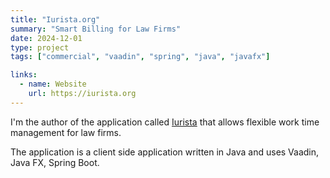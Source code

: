 ```yaml
---
title: "Iurista.org"
summary: "Smart Billing for Law Firms"
date: 2024-12-01
type: project
tags: ["commercial", "vaadin", "spring", "java", "javafx"]

links:
  - name: Website
    url: https://iurista.org
---
```


I'm the author of the application called [Iurista](https://iurista.org) that allows flexible work time management for law firms. 

The application is a client side application written in Java and uses Vaadin, Java FX, Spring Boot.

